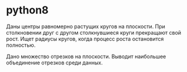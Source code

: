 # python8
Даны центры равномерно растущих кругов на плоскости. При столкновении друг
с другом столкнувшиеся круги прекращают свой рост. Ищет радиусы кругов, когда
процесс роста остановится полностью.

Дано множество отрезков на плоскости. Выводит наибольшее объединение отрезков среди данных.
